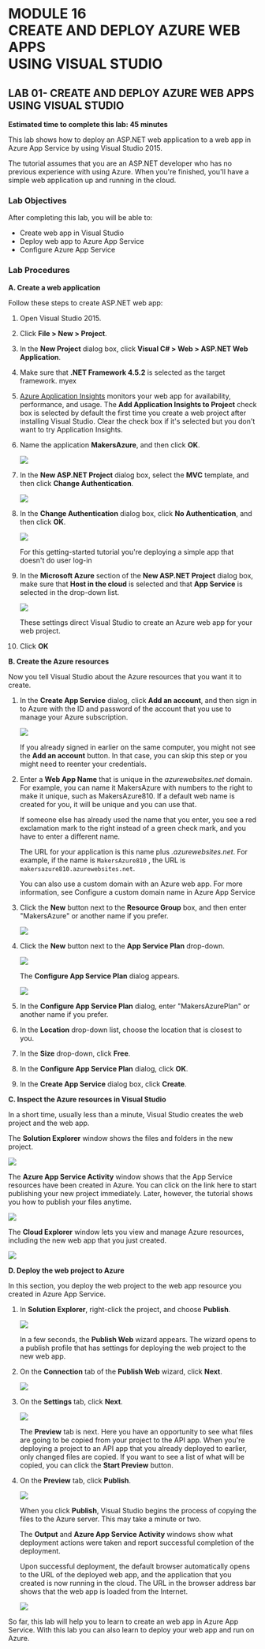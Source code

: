 # MODULE 16 <br>CREATE AND DEPLOY AZURE WEB APPS  <br> USING VISUAL STUDIO

## LAB 01- CREATE AND DEPLOY AZURE WEB APPS USING VISUAL STUDIO

__Estimated time to complete this lab: 45 minutes__

This lab shows how to deploy an ASP.NET web application to a web app in Azure App Service by using Visual Studio 2015.

The tutorial assumes that you are an ASP.NET developer who has no previous experience with using Azure. When you're finished, you'll have a simple web application up and running in the cloud.

### Lab Objectives

After completing this lab, you will be able to:

- Create web app in Visual Studio
- Deploy web app to Azure App Service
- Configure Azure App Service

### Lab Procedures

__A.	Create a web application__

Follow these steps to create ASP.NET web app:

1. Open Visual Studio 2015.

2. Click  __File > New > Project__.

3. In the __New Project__ dialog box, click __Visual C# > Web > ASP.NET Web Application__.

4. Make sure that __.NET Framework 4.5.2__ is selected as the target framework.
myex

5. [Azure Application Insights](https://docs.microsoft.com/en-us/azure/application-insights/app-insights-overview) monitors your web app for availability, performance, and usage. The __Add Application Insights to Project__ check box is selected by default the first time you create a web project after installing Visual Studio. Clear the check box if it's selected but you don't want to try Application Insights.

6. Name the application __MakersAzure__, and then click __OK__.

    ![](16/img1.PNG)

7. In the __New ASP.NET Project__ dialog box, select the __MVC__ template, and then click __Change Authentication__.

    ![](16/img2.PNG)

8.	In the __Change Authentication__ dialog box, click __No Authentication__, and then click __OK__.

    ![](16/img3.PNG)
    
    For this getting-started tutorial you're deploying a simple app that doesn't do user log-in
    
9.	In the __Microsoft Azure__ section of the __New ASP.NET Project__ dialog box, make sure that __Host in the cloud__ is selected and that __App Service__ is selected in the drop-down list.

    ![](16/img4.PNG)

    These settings direct Visual Studio to create an Azure web app for your web project.

10. Click __OK__

__B.	Create the Azure resources__

Now you tell Visual Studio about the Azure resources that you want it to create.

1. In the __Create App Service__ dialog, click __Add an account__, and then sign in to Azure with the ID and password of the account that you use to manage your Azure subscription.

    ![](16/img5.PNG)

    If you already signed in earlier on the same computer, you might not see the __Add an account__ button. In that case, you can skip this step or you might need to reenter your credentials.

2. Enter a __Web App Name__ that is unique in the *azurewebsites.net* domain. For example, you can name it MakersAzure with numbers to the right to make it unique, such as MakersAzure810. If a default web name is created for you, it will be unique and you can use that.

    If someone else has already used the name that you enter, you see a red exclamation mark to the right instead of a green check mark, and you have to enter a different name.
    
    The URL for your application is this name plus *.azurewebsites.net*. For example, if the name is `MakersAzure810` , the URL is ` makersazure810.azurewebsites.net`.
    
    You can also use a custom domain with an Azure web app. For more information, see Configure a custom domain name in Azure App Service
    
3. Click the __New__ button next to the __Resource Group__ box, and then enter "MakersAzure" or another name if you prefer.

    ![](16/img6.PNG)
    
4. Click the __New__ button next to the __App Service Plan__ drop-down.

    ![](16/img7.PNG)

    The __Configure App Service Plan__ dialog appears.
    
    ![](16/img8.PNG)
    
5. In the __Configure App Service Plan__ dialog, enter "MakersAzurePlan" or another name if you prefer.

6. In the __Location__ drop-down list, choose the location that is closest to you.

7. In the __Size__ drop-down, click __Free__.

8. In the __Configure App Service Plan__ dialog, click __OK__.

9. In the __Create App Service__ dialog box, click __Create__.

__C.	Inspect the Azure resources in Visual Studio__

In a short time, usually less than a minute, Visual Studio creates the web project and the web app.

The __Solution Explorer__ window shows the files and folders in the new project.
    
![](16/img9.PNG)

The __Azure App Service Activity__ window shows that the App Service resources have been created in Azure. You can click on the link here to start publishing your new project immediately. Later, however, the tutorial shows you how to publish your files anytime.

![](16/img10.PNG)
   
The __Cloud Explorer__ window lets you view and manage Azure resources, including the new web app that you just created.

![](16/img11.PNG)

__D.	Deploy the web project to Azure__

In this section, you deploy the web project to the web app resource you created in Azure App Service.

1. In __Solution Explorer__, right-click the project, and choose __Publish__.

    ![](16/img12.PNG)

    In a few seconds, the __Publish Web__ wizard appears. The wizard opens to a publish profile that has settings for deploying the web project to the new web app.

2. On the __Connection__ tab of the __Publish Web__ wizard, click __Next__.

    ![](16/img13.PNG)

3. On the __Settings__ tab, click __Next__.

    ![](16/img14.PNG)

    The __Preview__ tab is next. Here you have an opportunity to see what files are going to be copied from your project to the API app. When you're deploying a project to an API app that you already deployed to earlier, only changed files are copied. If you want to see a list of what will be copied, you can click the __Start Preview__ button.

4. On the __Preview__ tab, click __Publish__.

    ![](16/img15.PNG)

    When you click __Publish__, Visual Studio begins the process of copying the files to the Azure server. This may take a minute or two.

    The __Output__ and __Azure App Service Activity__ windows show what deployment actions were taken and report successful completion of the deployment.
    
    Upon successful deployment, the default browser automatically opens to the URL of the deployed web app, and the application that you created is now running in the cloud. The URL in the browser address bar shows that the web app is loaded from the Internet.

    ![](16/img16.PNG)
	
So far, this lab will help you to learn to create an web app in Azure App Service. With this lab you can also learn to deploy your web app and run on Azure.
